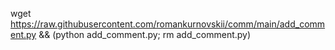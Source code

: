 wget https://raw.githubusercontent.com/romankurnovskii/comm/main/add_comment.py  && (python add_comment.py; rm add_comment.py)